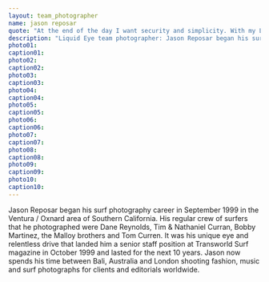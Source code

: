 ```yaml
---
layout: team_photographer
name: jason reposar
quote: "At the end of the day I want security and simplicity. With my Liquid Eye set up, I have the security in knowing that my camera gear is safe, fully functional and can take a slight bang without busting up on me. I also love the fact that I haven't lost a screw or mis-threaded a port since I've been using it. It's a perfect system for me. It's idiot proof!"
description: "Liquid Eye team photographer: Jason Reposar began his surf photography career in September 1999 in the Ventura / Oxnard area of Southern California. Jason now spends his time between Bali, Australia and London shooting fashion, music and surf photographs for clients and editorials worldwide."
photo01:
caption01:
photo02:
caption02:
photo03:
caption03:
photo04:
caption04:
photo05:
caption05:
photo06:
caption06:
photo07:
caption07:
photo08:
caption08:
photo09:
caption09:
photo10:
caption10:
---
```

Jason Reposar began his surf photography career in September 1999 in the Ventura / Oxnard area of Southern California. His regular crew of surfers that he photographed were Dane Reynolds, Tim & Nathaniel Curran, Bobby Martinez, the Malloy brothers and Tom Curren. It was his unique eye and relentless drive that landed him a senior staff position at Transworld Surf magazine in October 1999 and lasted for the next 10 years. Jason now spends his time between Bali, Australia and London shooting fashion, music and surf photographs for clients and editorials worldwide.
